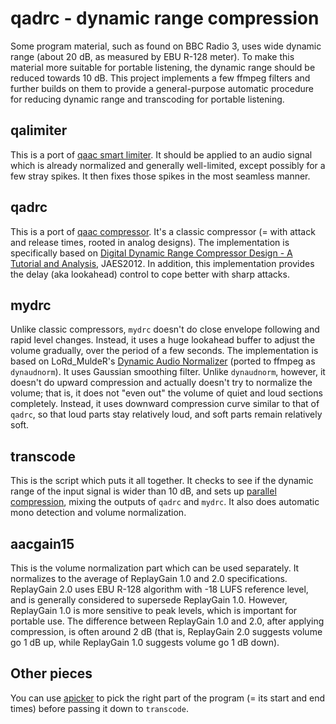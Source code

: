qadrc - dynamic range compression
=================================
Some program material, such as found on BBC Radio 3, uses wide dynamic
range (about 20 dB, as measured by EBU R-128 meter).  To make this material
more suitable for portable listening, the dynamic range should be reduced
towards 10 dB.  This project implements a few ffmpeg filters and further
builds on them to provide a general-purpose automatic procedure for reducing
dynamic range and transcoding for portable listening.

qalimiter
---------
This is a port of [qaac smart limiter](https://github.com/nu774/qaac/wiki/Sample-format-or-bit-depth-conversion,-and-limiter#about-limiter).
It should be applied to an audio signal which is already normalized and
generally well-limited, except possibly for a few stray spikes.  It then
fixes those spikes in the most seamless manner.

qadrc
-----
This is a port of [qaac compressor](https://github.com/nu774/qaac/wiki/Dynamic-range-compression).
It's a classic compressor (= with attack and release times, rooted in
analog designs).  The implementation is specifically based on
[Digital Dynamic Range Compressor Design - A Tutorial and Analysis](https://www.eecs.qmul.ac.uk/~josh/documents/2012/GiannoulisMassbergReiss-dynamicrangecompression-JAES2012.pdf),
JAES2012.  In addition, this implementation provides the delay (aka lookahead)
control to cope better with sharp attacks.

mydrc
-----
Unlike classic compressors, `mydrc` doesn't do close envelope following
and rapid level changes.  Instead, it uses a huge lookahead buffer to adjust
the volume gradually, over the period of a few seconds.  The implementation
is based on LoRd\_MuldeR's [Dynamic Audio Normalizer](https://github.com/lordmulder/DynamicAudioNormalizer)
(ported to ffmpeg as `dynaudnorm`).  It uses Gaussian smoothing filter.
Unlike `dynaudnorm`, however, it doesn't do upward compression and actually
doesn't try to normalize the volume; that is, it does not "even out" the volume
of quiet and loud sections completely.  Instead, it uses downward compression
curve similar to that of `qadrc`, so that loud parts stay relatively loud,
and soft parts remain relatively soft.

transcode
---------
This is the script which puts it all together.  It checks to see
if the dynamic range of the input signal is wider than 10 dB, and sets up
[parallel compression](https://en.wikipedia.org/wiki/Parallel_compression),
mixing the outputs of `qadrc` and `mydrc`.  It also does automatic mono
detection and volume normalization.

aacgain15
---------
This is the volume normalization part which can be used separately.
It normalizes to the average of ReplayGain 1.0 and 2.0 specifications.
ReplayGain 2.0 uses EBU R-128 algorithm with -18 LUFS reference level,
and is generally considered to supersede ReplayGain 1.0.  However,
ReplayGain 1.0 is more sensitive to peak levels, which is important
for portable use.  The difference between ReplayGain 1.0 and 2.0,
after applying compression, is often around 2 dB (that is, ReplayGain 2.0
suggests volume go 1 dB up, while ReplayGain 1.0 suggests volume
go 1 dB down).

Other pieces
------------
You can use [apicker](https://github.com/svpv/apicker)
to pick the right part of the program (= its start and end times)
before passing it down to `transcode`.
